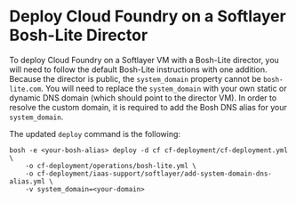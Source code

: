 # Deploy Cloud Foundry on a Softlayer Bosh-Lite Director

To deploy Cloud Foundry on a Softlayer VM with a Bosh-Lite director,
you will need to follow
the default Bosh-Lite instructions
with one addition.
Because the director is public,
the `system_domain` property
cannot be `bosh-lite.com`.
You will need to replace
the `system_domain`
with your own
static or dynamic DNS domain
(which should point to the director VM).
In order to resolve the custom domain, it is required
to add the Bosh DNS alias for your `system_domain`.

The updated `deploy` command is the following:

```
bosh -e <your-bosh-alias> deploy -d cf cf-deployment/cf-deployment.yml \
    -o cf-deployment/operations/bosh-lite.yml \
    -o cf-deployment/iaas-support/softlayer/add-system-domain-dns-alias.yml \
    -v system_domain=<your-domain>
```
